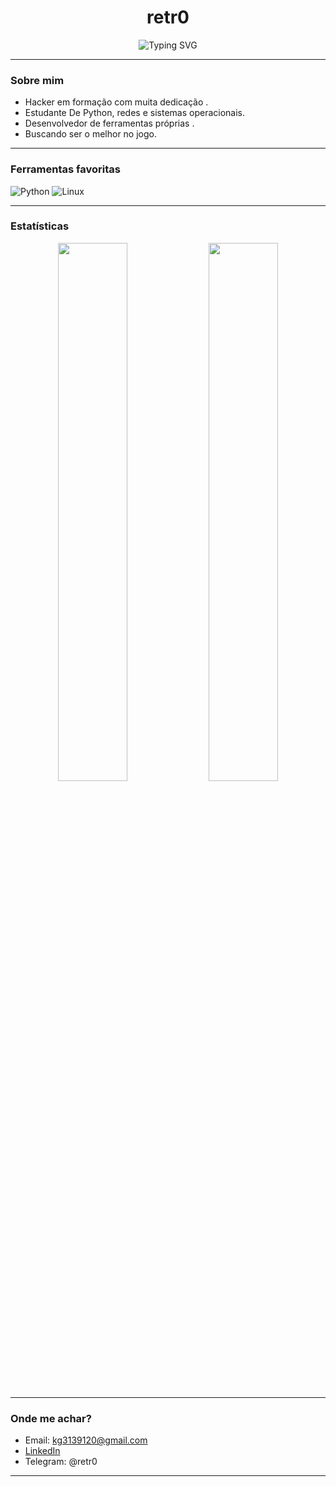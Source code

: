 <h1 align="center"> retr0</h1>
<p align="center">
  <img src="https://readme-typing-svg.demolab.com?font=Fira+Code&size=20&pause=1000&color=F70000&center=true&vCenter=true&width=435&lines=Underground+Cybersecurity+Student;Python+Lover" alt="Typing SVG" />
</p>

---

### Sobre mim

- Hacker em formação com muita dedicação .
- Estudante De Python, redes e sistemas operacionais.
- Desenvolvedor de ferramentas próprias .
- Buscando ser o melhor no jogo.

---

### Ferramentas favoritas

![Python](https://img.shields.io/badge/-Python-05122A?style=flat&logo=python)
![Linux](https://img.shields.io/badge/-Linux-05122A?style=flat&logo=linux)

---

### Estatísticas

<p align="center">
  <img src="https://github-readme-stats.vercel.app/api?username=retr0x&show_icons=true&theme=tokyonight" width="47%"/>
  <img src="https://github-readme-stats.vercel.app/api/top-langs/?username=retr0x&layout=compact&theme=tokyonight" width="47%"/>
</p>

---

### Onde me achar?

- Email: kg3139120@gmail.com
- [LinkedIn](https://www.linkedin.com/in/kauan-thierre)
- Telegram: @retr0

---

